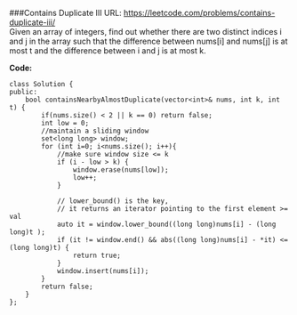 ###Contains Duplicate III
URL: https://leetcode.com/problems/contains-duplicate-iii/</br>
Given an array of integers, find out whether there are two distinct indices i and j in the array such that the difference between nums[i] and nums[j] is at most t and the difference between i and j is at most k.

__Code:__

	class Solution {
	public:
	    bool containsNearbyAlmostDuplicate(vector<int>& nums, int k, int t) {
	        if(nums.size() < 2 || k == 0) return false;
	        int low = 0;
	        //maintain a sliding window 
	        set<long long> window;
	        for (int i=0; i<nums.size(); i++){
	            //make sure window size <= k
	            if (i - low > k) {
	                window.erase(nums[low]);
	                low++;
	            }
	            
	            // lower_bound() is the key, 
	            // it returns an iterator pointing to the first element >= val 
	            auto it = window.lower_bound((long long)nums[i] - (long long)t );
	            if (it != window.end() && abs((long long)nums[i] - *it) <= (long long)t) {
	                return true;
	            }
	            window.insert(nums[i]);
	        }
	        return false;
	    }
	};